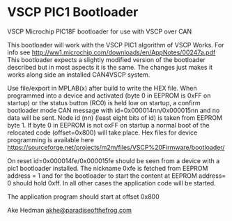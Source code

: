 <h1>VSCP PIC1 Bootloader</h1>
VSCP Microchip PIC18F bootloader for use with VSCP over CAN 

This bootloader will work with the VSCP PIC1 algorithm of VSCP Works. For info see 
http://ww1.microchip.com/downloads/en/AppNotes/00247a.pdf 
This bootloader expects a slightly modified version of the bootloader described but 
in most aspects it is the same. The changes just makes it works along side an installed
CAN4VSCP system.

Use file/export in MPLAB(x) after build to write the HEX file.
When programmed into a device and activated (byte 0 in EEPROM is 0xFF on startup) or the status
button (RC0) is held low on startup, a confirm bootloader mode CAN message with id=0x000014nn/0x000015nn 
and no data will be sent. Node id (nn) (least eight bits of id) is taken from EEPROM byte 1.
If byte 0 in EEPROM is not oxFF on startup a normal boot of the relocated code (offset=0x800) will take place.
Hex files for device programming is available here 
https://sourceforge.net/projects/m2m/files/VSCP%20Firmware/bootloader/

On reset id=0x000014fe/0x000015fe should be seen from a device with a pic1 bootloader installed. The nickname 
0xfe is fetched from EEPROM address = 1 and for the bootloader to start the content at EEPROM address= 0 should 
hold 0xff. In all other cases the application code will be started. 

The application program should start at offset 0x800

Ake Hedman
akhe@paradiseofthefrog.com
